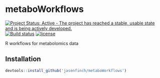 # metaboWorkflows

[![Project Status: Active - The project has reached a stable, usable state and is being actively developed.](http://www.repostatus.org/badges/latest/active.svg)](http://www.repostatus.org/#active) [![Build status](https://travis-ci.org/jasenfinch/metaboWorkflows.svg?branch=master)](https://travis-ci.org/jasenfinch/metaboWorkflows) [![license](https://img.shields.io/badge/license-GNU%20GPL%20v2.0-blue.svg)](https://github.com/jasenfinch/metaboWorkflows/blob/master/DESCRIPTION) 

R workflows for metabolomics data

## Installation

``` r
devtools::install_github('jasenfinch/metaboWorkflows')
```